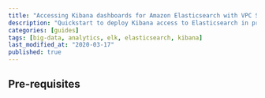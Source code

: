```yaml
---
title: "Accessing Kibana dashboards for Amazon Elasticsearch with VPC Support"
description: "Quickstart to deploy Kibana access to Elasticsearch in private subnets via SSH proxy"
categories: [guides] 
tags: [big-data, analytics, elk, elasticsearch, kibana]
last_modified_at: "2020-03-17"
published: true
---
```


## Pre-requisites





